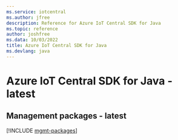 ```yaml
---
ms.service: iotcentral
ms.author: jfree
description: Reference for Azure IoT Central SDK for Java
ms.topic: reference
author: joshfree
ms.data: 10/03/2022
title: Azure IoT Central SDK for Java
ms.devlang: java
---
```

# Azure IoT Central SDK for Java - latest

## Management packages - latest
[!INCLUDE [mgmt-packages](iot-central-mgmt-index.md)]